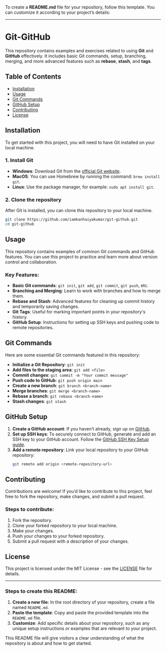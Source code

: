 To create a **README.md** file for your repository, follow this template. You can customize it according to your project’s details:

---

# Git-GitHub

This repository contains examples and exercises related to using **Git** and **GitHub** effectively. It includes basic Git commands, setup, branching, merging, and more advanced features such as **rebase**, **stash**, and **tags**.

## Table of Contents
- [Installation](#installation)
- [Usage](#usage)
- [Git Commands](#git-commands)
- [GitHub Setup](#github-setup)
- [Contributing](#contributing)
- [License](#license)

## Installation

To get started with this project, you will need to have Git installed on your local machine.

### 1. Install Git

- **Windows**: Download Git from the [official Git website](https://git-scm.com/download/win).
- **MacOS**: You can use Homebrew by running the command: `brew install git`.
- **Linux**: Use the package manager, for example: `sudo apt install git`.

### 2. Clone the repository

After Git is installed, you can clone this repository to your local machine.

```bash
git clone https://github.com/iamkanhaiyakumar/git-github.git
cd git-github
```

## Usage

This repository contains examples of common Git commands and GitHub features. You can use this project to practice and learn more about version control and collaboration.

### Key Features:
- **Basic Git commands**: `git init`, `git add`, `git commit`, `git push`, etc.
- **Branching and Merging**: Learn to work with branches and how to merge them.
- **Rebase and Stash**: Advanced features for cleaning up commit history and temporarily saving changes.
- **Git Tags**: Useful for marking important points in your repository's history.
- **GitHub Setup**: Instructions for setting up SSH keys and pushing code to remote repositories.

## Git Commands

Here are some essential Git commands featured in this repository:

- **Initialize a Git Repository**: `git init`
- **Add files to the staging area**: `git add <file>`
- **Commit changes**: `git commit -m "Your commit message"`
- **Push code to GitHub**: `git push origin main`
- **Create a new branch**: `git branch <branch-name>`
- **Merge branches**: `git merge <branch-name>`
- **Rebase a branch**: `git rebase <branch-name>`
- **Stash changes**: `git stash`

## GitHub Setup

1. **Create a GitHub account**: If you haven’t already, sign up on [GitHub](https://github.com/).
2. **Set up SSH keys**: To securely connect to GitHub, generate and add an SSH key to your GitHub account. Follow the [GitHub SSH Key Setup guide](https://docs.github.com/en/github/authenticating-to-github/connecting-to-github-with-ssh).
3. **Add a remote repository**: Link your local repository to your GitHub repository:
   ```bash
   git remote add origin <remote-repository-url>
   ```

## Contributing

Contributions are welcome! If you’d like to contribute to this project, feel free to fork the repository, make changes, and submit a pull request.

### Steps to contribute:
1. Fork the repository.
2. Clone your forked repository to your local machine.
3. Make your changes.
4. Push your changes to your forked repository.
5. Submit a pull request with a description of your changes.

## License

This project is licensed under the MIT License - see the [LICENSE](LICENSE) file for details.

---

### Steps to create this README:

1. **Create a new file**: In the root directory of your repository, create a file named `README.md`.
2. **Paste the template**: Copy and paste the provided template into the `README.md` file.
3. **Customize**: Add specific details about your repository, such as any unique setup instructions or examples that are relevant to your project.

This README file will give visitors a clear understanding of what the repository is about and how to get started.